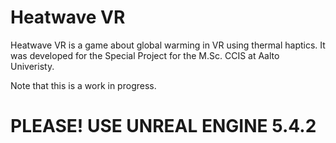 # Heatwave VR
Heatwave VR is a game about global warming in VR using thermal haptics. It was developed for the Special Project for the M.Sc. CCIS at Aalto Univeristy.

Note that this is a work in progress.

# PLEASE! USE UNREAL ENGINE 5.4.2


